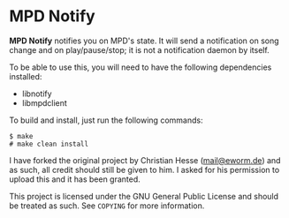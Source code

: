 MPD Notify
==========

**MPD Notify** notifies you on MPD's state. It will send a notification on song change and on play/pause/stop; it is not a notification daemon by itself.

To be able to use this, you will need to have the following dependencies installed:
* libnotify
* libmpdclient

To build and install, just run the following commands:

	$ make
	# make clean install

I have forked the original project by Christian Hesse (mail@eworm.de) and as such, all credit should still be given to him. 
I asked for his permission to upload this and it has been granted.

This project is licensed under the GNU General Public License and should be treated as such. See `COPYING` for more information.
